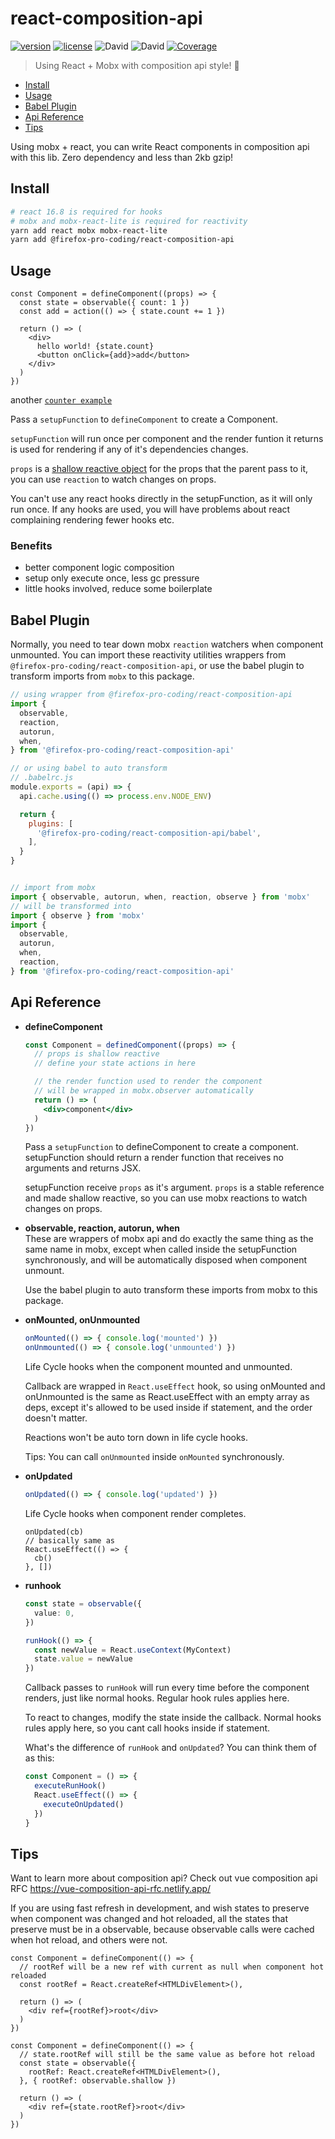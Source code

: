# react-composition-api

[![version](https://img.shields.io/github/package-json/v/Firefox-Pro-Coding/react-composition-api.svg?style=flat-square)](https://greasyfork.org/zh-CN/scripts/6303-iciba)
[![license](https://img.shields.io/badge/license-MIT-green.svg?longCache=true&style=flat-square)](LICENSE)
![David](https://img.shields.io/david/Firefox-Pro-Coding/react-composition-api.svg?style=flat-square)
![David](https://img.shields.io/david/dev/Firefox-Pro-Coding/react-composition-api.svg?style=flat-square)
[![Coverage](https://img.shields.io/codecov/c/github/Firefox-Pro-Coding/react-composition-api?style=flat-square)](https://codecov.io/gh/Firefox-Pro-Coding/react-composition-api)

> Using React + Mobx with composition api style! 🙌  

- [Install](#install)
- [Usage](#usage)
- [Babel Plugin](#babel-plugin)
- [Api Reference](#api-reference)
- [Tips](#tips)

Using mobx + react, you can write React components in composition api with this lib. Zero dependency and less than 2kb gzip!


## Install
```sh
# react 16.8 is required for hooks
# mobx and mobx-react-lite is required for reactivity
yarn add react mobx mobx-react-lite
yarn add @firefox-pro-coding/react-composition-api
```

## Usage
```tsx
const Component = defineComponent((props) => {
  const state = observable({ count: 1 })
  const add = action(() => { state.count += 1 })

  return () => (
    <div>
      hello world! {state.count}
      <button onClick={add}>add</button>
    </div>
  )
})
```
another [`counter example`](docs/counter.md)  

Pass a `setupFunction` to `defineComponent` to create a Component.  

`setupFunction` will run once per component and the render funtion it returns is used for rendering if any of it's dependencies changes.

`props` is a [shallow reactive object](https://mobx.js.org/refguide/api.html#decorators) for the props that the parent pass to it, you can use `reaction` to watch changes on props.

You can't use any react hooks directly in the setupFunction, as it will only run once. If any hooks are used, you will have problems about react complaining rendering fewer hooks etc.

### Benefits
- better component logic composition
- setup only execute once, less gc pressure
- little hooks involved, reduce some boilerplate

## Babel Plugin
Normally, you need to tear down mobx `reaction` watchers when component unmounted. You can import these reactivity utilities wrappers from `@firefox-pro-coding/react-composition-api`, or use the babel plugin to transform imports from `mobx` to this package.

```js
// using wrapper from @firefox-pro-coding/react-composition-api
import {
  observable,
  reaction,
  autorun,
  when,
} from '@firefox-pro-coding/react-composition-api'
```

```js
// or using babel to auto transform
// .babelrc.js
module.exports = (api) => {
  api.cache.using(() => process.env.NODE_ENV)

  return {
    plugins: [
      '@firefox-pro-coding/react-composition-api/babel',
    ],
  }
}


// import from mobx
import { observable, autorun, when, reaction, observe } from 'mobx'
// will be transformed into
import { observe } from 'mobx'
import {
  observable,
  autorun,
  when,
  reaction,
} from '@firefox-pro-coding/react-composition-api'
```

## Api Reference
- **defineComponent**  
  ```jsx
  const Component = definedComponent((props) => {
    // props is shallow reactive
    // define your state actions in here

    // the render function used to render the component
    // will be wrapped in mobx.observer automatically
    return () => (
      <div>component</div>
    )
  })
  ```
  Pass a `setupFunction` to defineComponent to create a component. setupFunction should return a render function that receives no arguments and returns JSX.  

  setupFunction receive `props` as it's argument. `props` is a stable reference and made shallow reactive, so you can use mobx reactions to watch changes on props.

- **observable, reaction, autorun, when**  
  These are wrappers of mobx api and do exactly the same thing as the same name in mobx, except when called inside the setupFunction synchronously, and will be automatically disposed when component unmount.  

  Use the babel plugin to auto transform these imports from mobx to this package.

- **onMounted, onUnmounted**  
  ```ts
  onMounted(() => { console.log('mounted') })
  onUnmounted(() => { console.log('unmounted') })
  ```
  Life Cycle hooks when the component mounted and unmounted.  

  Callback are wrapped in `React.useEffect` hook, so using onMounted and onUnmounted is the same as React.useEffect with an empty array as deps, except it's allowed to be used inside if statement, and the order doesn't matter.  

  Reactions won't be auto torn down in life cycle hooks.  

  Tips: You can call `onUnmounted` inside `onMounted` synchronously.

- **onUpdated**  
  ```ts
  onUpdated(() => { console.log('updated') })
  ```
  Life Cycle hooks when component render completes.  
  ```tsx
  onUpdated(cb)
  // basically same as
  React.useEffect(() => {
    cb()
  }, [])
  ```


- **runhook**  
  ```ts
  const state = observable({
    value: 0,
  })

  runHook(() => {
    const newValue = React.useContext(MyContext)
    state.value = newValue
  })
  ```
  Callback passes to `runHook` will run every time before the component renders, just like normal hooks. Regular hook rules applies here.  

  To react to changes, modify the state inside the callback. Normal hooks rules apply here, so you cant call hooks inside if statement.

  What's the difference of `runHook` and `onUpdated`? You can think them of as this:
  ```ts
  const Component = () => {
    executeRunHook()
    React.useEffect(() => {
      executeOnUpdated()
    })
  }
  ```


## Tips
Want to learn more about composition api? Check out vue composition api RFC https://vue-composition-api-rfc.netlify.app/  

If you are using fast refresh in development, and wish states to preserve when component was changed and hot reloaded, all the states that preserve must be in a observable, because observable calls were cached when hot reload, and others were not.
```tsx
const Component = defineComponent(() => {
  // rootRef will be a new ref with current as null when component hot reloaded
  const rootRef = React.createRef<HTMLDivElement>(),

  return () => (
    <div ref={rootRef}>root</div>
  )
})

const Component = defineComponent(() => {
  // state.rootRef will still be the same value as before hot reload
  const state = observable({
    rootRef: React.createRef<HTMLDivElement>(),
  }, { rootRef: observable.shallow })

  return () => (
    <div ref={state.rootRef}>root</div>
  )
})
```
